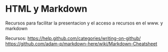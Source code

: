 # HTML y Markdown
Recursos para facilitar la presentacion y el acceso a recursos en el www. y markdown

Recursos:</b>
https://help.github.com/categories/writing-on-github/</b>
https://github.com/adam-p/markdown-here/wiki/Markdown-Cheatsheet
